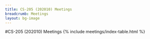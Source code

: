 ```yaml
---
title: CS-205 (202010) Meetings
breadcrumb: Meetings
layout: bg-image
---
```

#CS-205 (202010) Meetings
{% include meetings/index-table.html %}

